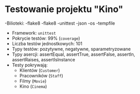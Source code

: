 # Testowanie projektu "Kino"

-Bilioteki:
 -flake8
 -flake8
 -unittest
 -json
 -os
 -tempfile

- Framework: `unittest`
- Pokrycie testów: 99% (`coverage`)
- Liczba testów jednostkowych: 101
- Typy testów: pozytywne, negatywne, sparametryzowane
- Typy asercji: assertEqual, assertTrue, assertFalse, assertIn, assertRaises, assertIsInstance
- Testy pokrywają:
  - Klientów (`Customer`)
  - Pracowników (`Staff`)
  - Filmy (`Movie`)
  - Kino (`Cinema`)